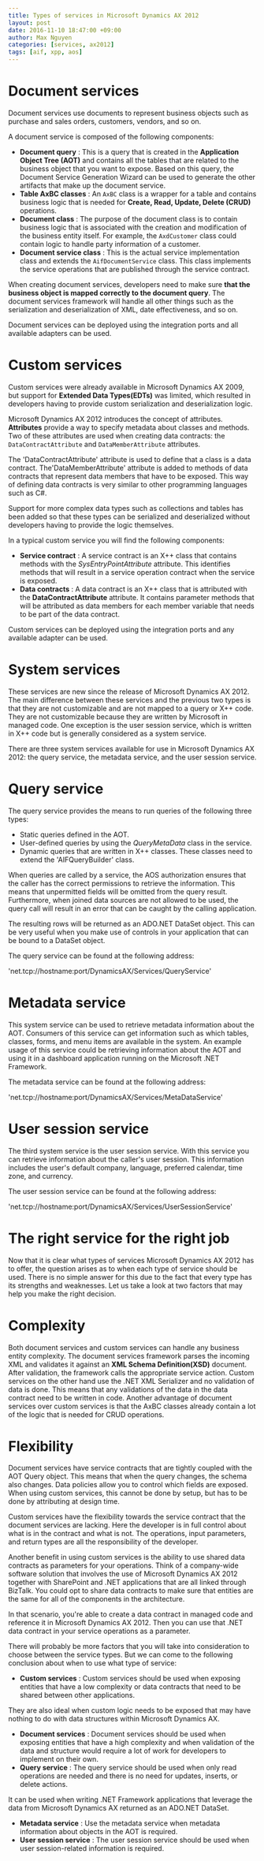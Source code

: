 ```yaml
---
title: Types of services in Microsoft Dynamics AX 2012
layout: post
date: 2016-11-10 18:47:00 +09:00
author: Max Nguyen
categories: [services, ax2012]
tags: [aif, xpp, aos]
---
```


# Document services

Document services use documents to represent business objects such as purchase and sales orders, customers, vendors, and so on.

A document service is composed of the following components:

- **Document query** : This is a query that is created in the **Application Object Tree (AOT)** and contains all the tables that are related to the business object that you want to expose. Based on this query, the Document Service Generation Wizard can be used to generate the other artifacts that make up the document service.
- **Table AxBC classes** : An `AxBC` class is a wrapper for a table and contains business logic that is needed for **Create, Read, Update, Delete (CRUD)** operations.
- **Document class** : The purpose of the document class is to contain business logic that is associated with the creation and modification of the business entity itself. For example, the `AxdCustomer` class could contain logic to handle party information of a customer.
- **Document service class** : This is the actual service implementation class and extends the `AifDocumentService` class. This class implements the service operations that are published through the service contract.

When creating document services, developers need to make sure **that the business object is mapped correctly to the document query**. The document services framework will handle all other things such as the serialization and deserialization of XML, date effectiveness, and so on.

Document services can be deployed using the integration ports and all available adapters can be used.

# Custom services

Custom services were already available in Microsoft Dynamics AX 2009, but support for **Extended Data Types(EDTs)** was limited, which resulted in developers having to provide custom serialization and deserialization logic.

Microsoft Dynamics AX 2012 introduces the concept of attributes.  **Attributes**  provide a way to specify metadata about classes and methods. Two of these attributes are used when creating data contracts: the `DataContractAttribute` and `DataMemberAttribute` attributes.

The 'DataContractAttribute' attribute is used to define that a class is a data contract. The'DataMemberAttribute' attribute is added to methods of data contracts that represent data members that have to be exposed. This way of defining data contracts is very similar to other programming languages such as C#.

Support for more complex data types such as collections and tables has been added so that these types can be serialized and deserialized without developers having to provide the logic themselves.

In a typical custom service you will find the following components:

- **Service contract** : A service contract is an X++ class that contains methods with the _SysEntryPointAttribute_ attribute. This identifies methods that will result in a service operation contract when the service is exposed.
- **Data contracts** : A data contract is an X++ class that is attributed with the  **DataContractAttribute**  attribute. It contains parameter methods that will be attributed as data members for each member variable that needs to be part of the data contract.

Custom services can be deployed using the integration ports and any available adapter can be used.

# System services

These services are new since the release of Microsoft Dynamics AX 2012. The main difference between these services and the previous two types is that they are not customizable and are not mapped to a query or X++ code. They are not customizable because they are written by Microsoft in managed code. One exception is the user session service, which is written in X++ code but is generally considered as a system service.

There are three system services available for use in Microsoft Dynamics AX 2012: the query service, the metadata service, and the user session service.


# Query service

The query service provides the means to run queries of the following three types:

- Static queries defined in the AOT.
- User-defined queries by using the _QueryMetaData_ class in the service.
- Dynamic queries that are written in X++ classes. These classes need to extend the 'AIFQueryBuilder' class.

When queries are called by a service, the AOS authorization ensures that the caller has the correct permissions to retrieve the information. This means that unpermitted fields will be omitted from the query result. Furthermore, when joined data sources are not allowed to be used, the query call will result in an error that can be caught by the calling application.

The resulting rows will be returned as an ADO.NET DataSet object. This can be very useful when you make use of controls in your application that can be bound to a DataSet object.

The query service can be found at the following address:

'net.tcp://hostname:port/DynamicsAX/Services/QueryService'


# Metadata service

This system service can be used to retrieve metadata information about the AOT. Consumers of this service can get information such as which tables, classes, forms, and menu items are available in the system. An example usage of this service could be retrieving information about the AOT and using it in a dashboard application running on the Microsoft .NET Framework.

The metadata service can be found at the following address:

'net.tcp://hostname:port/DynamicsAX/Services/MetaDataService'


# User session service

The third system service is the user session service. With this service you can retrieve information about the caller's user session. This information includes the user's default company, language, preferred calendar, time zone, and currency.

The user session service can be found at the following address:

'net.tcp://hostname:port/DynamicsAX/Services/UserSessionService'

# The right service for the right job

Now that it is clear what types of services Microsoft Dynamics AX 2012 has to offer, the question arises as to when each type of service should be used. There is no simple answer for this due to the fact that every type has its strengths and weaknesses. Let us take a look at two factors that may help you make the right decision.

# Complexity

Both document services and custom services can handle any business entity complexity. The document services framework parses the incoming XML and validates it against an **XML Schema Definition(XSD)** document. After validation, the framework calls the appropriate service action. Custom services on the other hand use the .NET XML Serializer and no validation of data is done. This means that any validations of the data in the data contract need to be written in code. Another advantage of document services over custom services is that the AxBC classes already contain a lot of the logic that is needed for CRUD operations.

# Flexibility

Document services have service contracts that are tightly coupled with the AOT Query object. This means that when the query changes, the schema also changes. Data policies allow you to control which fields are exposed. When using custom services, this cannot be done by setup, but has to be done by attributing at design time.

Custom services have the flexibility towards the service contract that the document services are lacking. Here the developer is in full control about what is in the contract and what is not. The operations, input parameters, and return types are all the responsibility of the developer.

Another benefit in using custom services is the ability to use shared data contracts as parameters for your operations. Think of a company-wide software solution that involves the use of Microsoft Dynamics AX 2012 together with SharePoint and .NET applications that are all linked through BizTalk. You could opt to share data contracts to make sure that entities are the same for all of the components in the architecture.

In that scenario, you're able to create a data contract in managed code and reference it in Microsoft Dynamics AX 2012. Then you can use that .NET data contract in your service operations as a parameter.

There will probably be more factors that you will take into consideration to choose between the service types. But we can come to the following conclusion about when to use what type of service:

- **Custom services** : Custom services should be used when exposing entities that have a low complexity or data contracts that need to be shared between other applications.

They are also ideal when custom logic needs to be exposed that may have nothing to do with data structures within Microsoft Dynamics AX.

- **Document services** : Document services should be used when exposing entities that have a high complexity and when validation of the data and structure would require a lot of work for developers to implement on their own.
- **Query service** : The query service should be used when only read operations are needed and there is no need for updates, inserts, or delete actions.

It can be used when writing .NET Framework applications that leverage the data from Microsoft Dynamics AX returned as an ADO.NET DataSet.

- **Metadata service** : Use the metadata service when metadata information about objects in the AOT is required.
- **User session service** : The user session service should be used when user session-related information is required.